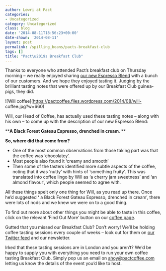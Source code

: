 ```yaml
---
author: Lowri at Pact
categories:
- Uncategorized
category: Uncategorized
class: blog
date: '2014-08-11T18:56:23+00:00'
date-shown: '2014-08-11'
layout: post
permalink: /spilling_beans/pacts-breakfast-club
tags: []
title: "Pact\u2019s Breakfast Club"
---
```


Thanks to everyone who attended Pact’s breakfast club on Thursday morning – we
really enjoyed sharing [our new Espresso
Blend](https://www.pactcoffee.com/coffees) with a bunch of our customers. And
we hope they enjoyed tasting it. Judging by the brilliant tasting notes that
were offered up by our Breakfast Club guinea-pigs, they did.

![Will coffee](https://pactcoffee.files.wordpress.com/2014/08/will-
coffee.jpg?w=660)

Will, our Head of Coffee, has actually used these tasting notes – along with
his own – to come up with the description of our new Espresso Blend:

****A Black Forest Gateau Espresso, drenched in cream**. **

**So, where did that come from?**

  * One of the most common observations from those taking part was that the coffee was ‘chocolatey’.
  * Most people also found it ‘creamy and smooth’
  * Then some of the tasters identified more subtle aspects of the coffee, noting that it was ‘nutty’ with hints of ‘something fruity’. This was translated into coffee lingo by Will as ‘a cherry jam sweetness’ and ‘an almond flavour’, which people seemed to agree with.

All these things spelt only one thing for Will, as you read up there. Once
he’d suggested **‘** a Black Forest Gateau Espresso, drenched in cream’, there
were lots of nods and we knew we were on to a good thing.

To find out more about other things you might be able to taste in this coffee,
click on the relevant ‘Find Out More’ button on our [coffee
page](https://www.pactcoffee.com/coffees).

Gutted that you missed our Breakfast Club? Don’t worry! We’ll be holding
coffee tasting sessions every couple of weeks – look out for them on [our
Twitter feed](https://twitter.com/pactcoffee) and our newsletter.

Irked that these tasting sessions are in London and you aren’t? We’d be happy
to supply you with everything you need to run your own coffee tasting
Breakfast Club. Simply pop us an email on
[ahoy@pactcoffee.com](mailto:ahoy@pactcoffee.com) letting us know the details
of the event you’d like to host.